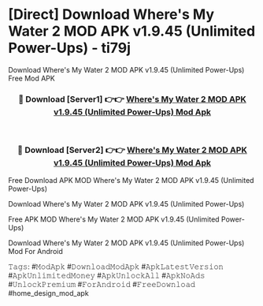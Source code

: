 # [Direct] Download Where's My Water 2 MOD APK v1.9.45 (Unlimited Power-Ups) - ti79j
Download Where's My Water 2 MOD APK v1.9.45 (Unlimited Power-Ups) Free Mod APK

<div align="center">
<h3>🔴 Download [Server1] 👉👉 <a href="https://apk-comot.site?title=Where's_My_Water_2_MOD_APK_v1.9.45_(Unlimited_Power-Ups)">Where's My Water 2 MOD APK v1.9.45 (Unlimited Power-Ups) Mod Apk</a></h3><br>

<h3>🔴 Download [Server2] 👉👉 <a href="https://apk-comot.site?title=Where's_My_Water_2_MOD_APK_v1.9.45_(Unlimited_Power-Ups)">Where's My Water 2 MOD APK v1.9.45 (Unlimited Power-Ups) Mod Apk</a></h3>
</div>


Free Download APK MOD Where's My Water 2 MOD APK v1.9.45 (Unlimited Power-Ups)

Download Where's My Water 2 MOD APK v1.9.45 (Unlimited Power-Ups) 

Free APK MOD Where's My Water 2 MOD APK v1.9.45 (Unlimited Power-Ups) 

Download Where's My Water 2 MOD APK v1.9.45 (Unlimited Power-Ups) Mod For Android

𝚃𝚊𝚐𝚜: #𝙼𝚘𝚍𝙰𝚙𝚔 #𝙳𝚘𝚠𝚗𝚕𝚘𝚊𝚍𝙼𝚘𝚍𝙰𝚙𝚔 #𝙰𝚙𝚔𝙻𝚊𝚝𝚎𝚜𝚝𝚅𝚎𝚛𝚜𝚒𝚘𝚗 #𝙰𝚙𝚔𝚄𝚗𝚕𝚒𝚖𝚒𝚝𝚎𝚍𝙼𝚘𝚗𝚎𝚢 #𝙰𝚙𝚔𝚄𝚗𝚕𝚘𝚌𝚔𝙰𝚕𝚕 #𝙰𝚙𝚔𝙽𝚘𝙰𝚍𝚜 #𝚄𝚗𝚕𝚘𝚌𝚔𝙿𝚛𝚎𝚖𝚒𝚞𝚖 #𝙵𝚘𝚛𝙰𝚗𝚍𝚛𝚘𝚒𝚍 #𝙵𝚛𝚎𝚎𝙳𝚘𝚠𝚗𝚕𝚘𝚊𝚍 #home_design_mod_apk